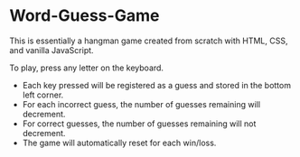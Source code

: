 # Word-Guess-Game

This is essentially a hangman game created from scratch with HTML, CSS, and vanilla JavaScript.

To play, press any letter on the keyboard.
* Each key pressed will be registered as a guess and stored in the bottom left corner.
* For each incorrect guess, the number of guesses remaining will decrement.
* For correct guesses, the number of guesses remaining will not decrement.
* The game will automatically reset for each win/loss.